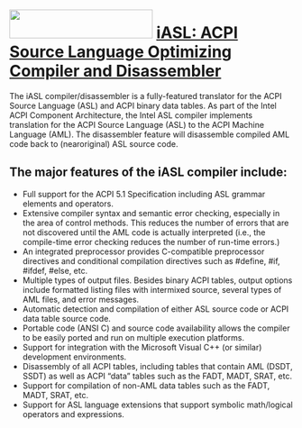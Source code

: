 ﻿# <img src="https://cdn.rawgit.com/warexify/chocolatey-edk2-buildtools/2a46d008/icons/iasl.png" width="254" height="51"/> [iASL: ACPI Source Language Optimizing Compiler and Disassembler](https://chocolatey.org/packages/iasl)

The iASL compiler/disassembler is a fully-featured translator for the ACPI Source Language (ASL) and ACPI binary data tables. As part of the Intel ACPI Component Architecture, the Intel ASL compiler implements translation for the ACPI Source Language (ASL) to the ACPI Machine Language (AML). The disassembler feature will disassemble compiled AML code back to (nearoriginal) ASL source code.

## The major features of the iASL compiler include:

- Full support for the ACPI 5.1 Specification including ASL grammar elements and operators.
- Extensive compiler syntax and semantic error checking, especially in the area of control methods. This reduces the number of errors that are not discovered until the AML code is actually interpreted (i.e., the compile-time error checking reduces the number of run-time errors.)
- An integrated preprocessor provides C-compatible preprocessor directives and conditional compilation directives such as #define, #if, #ifdef, #else, etc.
- Multiple types of output files. Besides binary ACPI tables, output options include formatted listing files with intermixed source, several types of AML files, and error messages.
- Automatic detection and compilation of either ASL source code or ACPI data table source code.
- Portable code (ANSI C) and source code availability allows the compiler to be easily ported and run on multiple execution platforms.
- Support for integration with the Microsoft Visual C++ (or similar) development environments.
- Disassembly of all ACPI tables, including tables that contain AML (DSDT, SSDT) as well as ACPI “data” tables such as the FADT, MADT, SRAT, etc.
- Support for compilation of non-AML data tables such as the FADT, MADT, SRAT, etc.
- Support for ASL language extensions that support symbolic math/logical operators and expressions.
